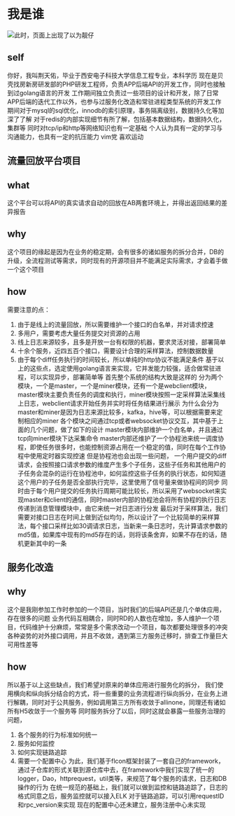 # 我是谁
![此时，页面上出现了以为靓仔](/images/20190109202931503_1065991008.jpeg)

## self
你好，我叫荆天佑，毕业于西安电子科技大学信息工程专业，本科学历
现在是贝壳找房新房研发部的PHP研发工程师，负责APP后端API的开发工作，同时也接触到过golang语言的开发
工作期间独立负责过一些项目的设计和开发，除了日常APP后端的迭代工作以外，也参与过服务化改造和常驻进程类型系统的开发工作
期间对于mysql的sql优化，innodb的索引原理，事务隔离级别，数据持久化等加深了了解
对于redis的内部实现细节有所了解，包括基本数据结构，数据持久化，集群等
同时对tcp/ip和http等网络知识也有一定基础
个人认为具有一定的学习与沟通能力，也具有一定的抗压能力
vim党
喜欢运动

## 流量回放平台项目
## what
这个平台可以将API的真实请求自动的回放在AB两套环境上，并得出返回结果的差异报告
## why
这个项目的缘起是因为在业务的稳定期，会有很多的诸如服务的拆分合并，DB的升级，全流程测试等需求，同时现有的开源项目并不能满足实际需求，才会着手做一个这个项目
## how
需要注意的点：
1. 由于是线上的流量回放，所以需要维护一个接口的白名单，并对请求控速
2. 多用户，需要考虑大量任务提交对资源的占用
3. 线上日志来源较多，且多是开放一台有权限的机器，要求灵活对接，部署简单
4. 十余个服务，近四五百个接口，需要设计合理的采样算法，控制数据数量
5. 由于每个diff任务执行的时间较长，所以单纯的http协议不能满足条件
基于以上的这些点，选定使用golang语言来实现，它并发能力较强，适合做常驻进程，可以实现异步，部署简单等
首先整个系统的结构大致是这样的
分为两个模块，一个是master，一个是miner模块，还有一个是webclient模块，
master模块主要负责任务的调度和执行，miner模块按照一定采样算法采集线上日志，webclient请求开始任务并实时将任务结果进行展示
为什么会分为master和miner是因为日志来源比较多，kafka，hive等，可以根据需要来定制相应的miner
各个模块之间通过tcp或者websocket协议交互，其中基于上面的几个问题，做了如下的设计
master模块内部维护一个白名单，并且通过tcp向miner模块下达采集命令
master内部还维护了一个协程池来统一调度协程，即使任务很多时，也能控制资源占用在一个稳定的值，同时在每个工作协程中使用定时器实现控速
但是协程池也会出现一些问题，
一个用户提交的diff请求，会按照接口请求参数的维度产生多个子任务，这些子任务和其他用户的子任务会混杂的运行在协程池中，如何监控这些子任务的执行状态，如何知道这个用户的子任务是否全部执行完毕，这里使用了信号量来做协程间的同步
同时由于每个用户提交的任务执行周期可能比较长，所以采用了websocket来实现master和client的通信，同时master内部的协程池会将所有协程的执行日志传递到消息管理模块中，由它来统一对日志进行分发
最后对于采样算法，我们需要对接口日志在时间上做到近似均匀，所以设计了一个比较简单的采样算法，每个接口采样比如30调请求日志，当新来一条日志时，先计算请求参数的md5值，如果库中现有的md5存在的话，则将该条舍弃，如果不存在的话，随机更新其中的一条

## 服务化改造
## why
这个是我刚参加工作时参加的一个项目，当时我们的后端API还是几个单体应用，存在很多的问题
业务代码互相耦合，同时RD的人数也在增加，多人维护一个项目，代码维护十分麻烦，常常是多个需求改动一个项目，每次都要处理很多的冲突
各种姿势的对外接口调用，并且不收敛，遇到第三方服务迁移时，排查工作量巨大
可用性差等
## how
所以基于以上这些缺点，我们希望对原来的单体应用进行服务化的拆分，
我们使用横向和纵向拆分结合的方式，将一些重要的业务流程进行纵向拆分，在业务上进行解耦，同时对于公共服务，例如调用第三方所有收敛于allinone，同理还有诸如所有H5收敛于一个服务等
同时服务拆分了以后，同时这就会暴露一些服务治理的问题，
1. 各个服务的行为标准如何统一
2. 服务如何监控
3. 如何实现链路追踪
4. 需要一个配置中心
为此，我们基于flcon框架封装了一套自己的framework，通过子仓库的形式关联到源仓库中去，在framework中我们实现了统一的logger，Dao，httprequest，util类等，来规范了每个服务的请求，日志和DB操作的行为
在统一规范的基础上，我们就可以做到监控和链路追踪了，日志的格式同意之后，服务监控就可以接入ELK
对于链路追踪，可以引用requestID和rpc_version来实现
现在的配置中心还未建立，服务注册中心未实现
